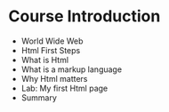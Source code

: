 # Course Introduction

* World Wide Web
* Html First Steps
* What is Html
* What is a markup language
* Why Html matters
* Lab: My first Html page
* Summary



